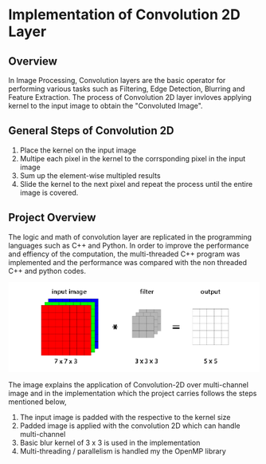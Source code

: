 # Implementation of Convolution 2D Layer 

## Overview
In Image Processing, Convolution layers are the basic operator for performing various tasks such as Filtering, Edge Detection, Blurring and Feature Extraction. The process of Convolution 2D layer invloves applying kernel to the input image to obtain the "Convoluted Image". 

## General Steps of Convolution 2D
1. Place the kernel on the input image 
2. Multipe each pixel in the kernel to the corrsponding pixel in the input image 
3. Sum up the element-wise multipled results
4. Slide the kernel to the next pixel and repeat the process until the entire image is covered.

## Project Overview
The logic and math of convolution layer are replicated in the programming languages such as C++ and Python. In order to improve the performance and effiency of the computation, the multi-threaded C++ program was implemented and the performance was compared with the non threaded C++ and python codes. 

<div style="text-align:center"><img src="images/conv2d.png"/></div>

The image explains the application of Convolution-2D over multi-channel image and in the implementation which the project carries follows the steps mentioned below, 

1. The input image is padded with the respective to the kernel size 
2. Padded image is applied with the convolution 2D which can handle multi-channel 
3. Basic blur kernel of 3 x 3 is used in the implementation 
4. Multi-threading / parallelism is handled my the OpenMP library 
